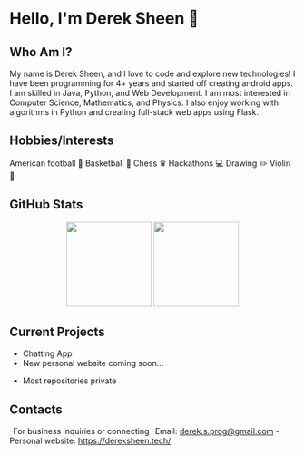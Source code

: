 # Hello, I'm Derek Sheen 👋

## Who Am I?
My name is Derek Sheen, and I love to code and explore new technologies! I have been programming for 4+ years and started off creating android apps. I am skilled in Java, Python, and Web Development. I am most interested in Computer Science, Mathematics, and Physics. I also enjoy working with algorithms in Python and creating full-stack web apps using Flask.

## Hobbies/Interests
American football 🏈
Basketball 🏀
Chess ♛
Hackathons 💻
Drawing ✏️
Violin 🎻 </br>

## GitHub Stats
<p align="center">
<img height="150px" src="https://github-readme-stats.vercel.app/api?username=derek-byte&hide_border=true&show_icons=true&include_all_commits=false&count_private=true&line_height=24&text_color=ffffff&icon_color=ffffff&bg_color=0,fd1d1d,e1306c,c13584,833ab4&title_color=ffffff"/> <img height="150px" src="https://github-readme-stats.vercel.app/api/top-langs/?username=eric-prog&hide=html&hide_border=true&card_width=320&layout=compact&langs_count=7&text_color=ffffff&icon_color=ffffff&bg_color=0,833ab4,5851db,405de6&title_color=ffffff"/>
</p>

## Current Projects
- Chatting App
- New personal website coming soon... 
* Most repositories private

## Contacts
-For business inquiries or connecting
-Email: derek.s.prog@gmail.com
-Personal website: https://dereksheen.tech/

<!--
**derek-byte/derek-byte** is a ✨ _special_ ✨ repository because its `README.md` (this file) appears on your GitHub profile.

Here are some ideas to get you started:

- 🔭 I’m currently working on ...
- 🌱 I’m currently learning ...
- 👯 I’m looking to collaborate on ...
- 🤔 I’m looking for help with ...
- 💬 Ask me about ...
- 📫 How to reach me: ...
- 😄 Pronouns: ...
- ⚡ Fun fact: ...
-->
